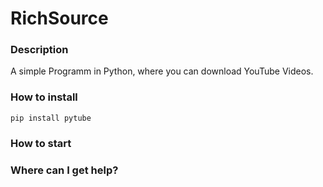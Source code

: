 # RichSource
### Description
A simple Programm in Python, where you can download YouTube Videos.

### How to install
    pip install pytube

### How to start

### Where can I get help?